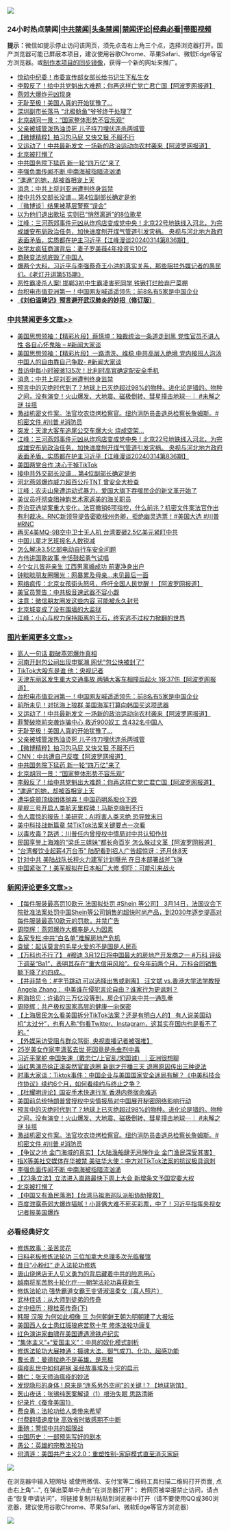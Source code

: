 ![](https://raw.githubusercontent.com/jsvpn/jsproxy/dev/64photo/fqnews-qr.jpg)

<div id="tt">
<h3>24小时热点禁闻|<a href="#%E4%B8%AD%E5%85%B1%E7%A6%81%E9%97%BB%E6%9B%B4%E5%A4%9A%E6%96%87%E7%AB%A0">中共禁闻</a>|<a href="#%E5%9B%BE%E7%89%87%E6%96%B0%E9%97%BB%E6%9B%B4%E5%A4%9A%E6%96%87%E7%AB%A0">头条禁闻</a>|<a href="#%E6%96%B0%E9%97%BB%E8%AF%84%E8%AE%BA%E6%9B%B4%E5%A4%9A%E6%96%87%E7%AB%A0">禁闻评论|<a href="#%E5%BF%85%E7%9C%8B%E7%BB%8F%E5%85%B8%E5%A5%BD%E6%96%87">经典必看</a>|<a href="https://fanb1.xyz/3" target="_blank">带图视频</a></h3>
<div><b>提示：</b>微信如提示停止访问该网页，须先点击右上角三个点，选择浏览器打开。国产浏览器可能已屏蔽本项目，建议使用谷歌Chrome、苹果Safari、微软Edge等官方浏览器。或<a href="%E5%88%B6%E4%BD%9Cgit%E7%A6%81%E9%97%BB%E9%95%9C%E5%83%8F.md">制作本项目的同步镜像</a>，获得一个新的网址来推广。</div>
<ul>

<li><a href="/cnnews/20240315/2013189.md">惊动中纪委！市委宣传部女部长给书记生下私生女</a></li>
<li><a href="/topimagenews/20240315/2013186.md">李毅反了！给中共党魁出大难题：你再这样亡党亡君亡国【阿波罗网报道】</a></li>
<li><a href="/comments/20240315/2013196.md">燕郊大爆炸元凶现身</a></li>
<li><a href="/topimagenews/20240315/2013232.md">无耻至极！美国人真的开始犹豫了…</a></li>
<li><a href="/cnnews/20240315/2013333.md">深圳副市长落马 “北极鲶鱼”爷爷终于处理了</a></li>
<li><a href="/topimagenews/20240315/2013193.md">北京胡同一景：“国家整体形势不容乐观”</a></li>
<li><a href="/topimagenews/20240315/2013231.md">父亲被城管泼热油烫死 儿子持刀埋伏连杀两城管</a></li>
<li><a href="/topimagenews/20240315/2013215.md">【微博精粹】拍习包马屁 又快又狠 不服不行</a></li>
<li><a href="/topimagenews/20240315/2013338.md">又运动了！中共最新发文 一场新的政治运动向农村袭来【阿波罗网报道】</a></li>
<li><a href="/comments/20240315/2013284.md">北京被打懵了</a></li>
<li><a href="/topimagenews/20240315/2013208.md">中共国务院下猛药 新一轮“四万亿”来了</a></li>
<li><a href="/comments/20240315/2013311.md">李强负面传闻不断 中南海被指暗流汹涌</a></li>
<li><a href="/topimagenews/20240315/2013138.md">“邋遢”的她，却被首相宠上天</a></li>
<li><a href="/cbnews/20240315/2013459.md">消息：中共上将刘亚洲遭判终身监禁</a></li>
<li><a href="/cbnews/20240315/2013170.md">接中共外交部长没谱… 第4位副部长确定是他</a></li>
<li><a href="/ssgc/20240315/2013179.md">〖微博谈〗结果被基层警察“误会”</a></li>
<li><a href="/yule/20240315/2013173.md">以为他们退出歌坛 实则已“悄然离逝”的8位歌星</a></li>
<li><a href="/cbnews/20240315/2013253.md">江峰：三河燕郊事件元凶从炸鸡店变成党中央！北京22号地铁线入河北，为完成雄安布局政治任务，加快进度刨开煤气管道引发灾祸。 央视与河北地方政府表面矛盾，实质都在护主习近平【江峰漫谈20240314第836期】</a></li>
<li><a href="/yule/20240315/2013335.md">张学友疯狂商演背后：妻子罗美薇4年投资亏10亿</a></li>
<li><a href="/cnnews/20240315/2013341.md">商鞅变法彻底毁了中国人</a></li>
<li><a href="/sohnews/20240315/2013320.md">爆两个大料，习近平与李强蔡奇王小洪的真实关系，那些阻拦外媒记者的愚民们。《老灯开讲第515期》</a></li>
<li><a href="/baitai/20240315/2013191.md">恶性霸凌杀人案! 邯郸3初中生霸凌害死同学 铁锹打烂脸弃尸菜棚</a></li>
<li><a href="/topimagenews/20240315/2013353.md">台积电市值亚洲第一！中国网友喊遥遥领先：前8名有5家是中国企业</a></li>
<li><b><a href="/comments/20200207/1272816.md" target="_blank">《刘伯温碑记》预言避开武汉肺炎的妙招（修订版）</a></b></li>
</ul>
</div>

<div class="catlist">
<h3><a href="/cbnews/" target="_blank">中共禁闻</a><span><a href="/cbnews/" target="_blank" rel="nofollow">更多文章>></a></span></h3>
<ul>
<li><a href="/cbnews/20240316/2013536.md" target="_blank">美国思想领袖：【精彩片段】蔡慎坤：独裁统治一条道走到黑 党性官员不讲人性 各自心怀鬼胎 &#8211; #新闻大家谈</a></li>
<li><a href="/cbnews/20240316/2013528.md" target="_blank">美国思想领袖：【精彩片段】一路清洗、维稳 中共高层入绝境 党内接班人泡汤 中国人的自由靠自己争取- #新闻大家谈</a></li>
<li><a href="/cbnews/20240316/2013471.md" target="_blank">昔访中每小时被骇135次！比利时高官确定配安全手机</a></li>
<li><a href="/cbnews/20240315/2013459.md" target="_blank">消息：中共上将刘亚洲遭判终身监禁</a></li>
<li><a href="/comments/20240315/2013397.md" target="_blank">预言中的灭绝时代到了？地球上已灭绝超过98%的物种。进化论是错的。物种之间，没有演变！火山爆发、大地震、磁极倒转、彗星撞击地球⋯｜ #未解之谜 扶摇</a></li>
<li><a href="/comments/20240315/2013382.md" target="_blank">激战机密文件案。法官坎农烧烤检察官。纽约消防员击退总检察长詹姆斯。#机密文件 #川普 #消防员</a></li>
<li><a href="/cbnews/20240315/2013297.md" target="_blank">突发：天津大客车追尾公交车爆大火 烧成空架…</a></li>
<li><a href="/cbnews/20240315/2013253.md" target="_blank">江峰：三河燕郊事件元凶从炸鸡店变成党中央！北京22号地铁线入河北，为完成雄安布局政治任务，加快进度刨开煤气管道引发灾祸。 央视与河北地方政府表面矛盾，实质都在护主习近平【江峰漫谈20240314第836期】</a></li>
<li><a href="/comments/20240315/2013181.md" target="_blank">美国两党合作 决心干掉TikTok</a></li>
<li><a href="/cbnews/20240315/2013170.md" target="_blank">接中共外交部长没谱… 第4位副部长确定是他</a></li>
<li><a href="/cbnews/20240314/2012979.md" target="_blank">河北燕郊爆炸威力超百公斤TNT 曾安全大检查</a></li>
<li><a href="/cbnews/20240314/2012969.md" target="_blank">江峰：农夫山泉遭运动式暴力，爱国大旗下吞噬民企的新文革开始了</a></li>
<li><a href="/cbnews/20240314/2012961.md" target="_blank">美议员吁彻查阻神韵艺术家返美的海关职员</a></li>
<li><a href="/comments/20240314/2012927.md" target="_blank">乔治亚选举案重大变化，法官撤销6项指控，什么前兆？机密文件案法官作出有利裁决。RNC新领导提告密歇根州务卿，拒绝幽灵选票！#美国大选 #川普 #RNC</a></li>
<li><a href="/cbnews/20240314/2012870.md" target="_blank">再买4美MQ-9B空中卫士无人机 台湾要砸2.5亿美元紧盯中共</a></li>
<li><a href="/cbnews/20240314/2012839.md" target="_blank">中国儿童才艺班报名人数锐减</a></li>
<li><a href="/cbnews/20240314/2012838.md" target="_blank">怎么解决3.5亿部电动自行车安全问题</a></li>
<li><a href="/comments/20240314/2012759.md" target="_blank">方伟讲国歌故事 辛恬鼓起勇气试唱</a></li>
<li><a href="/cbnews/20240314/2012756.md" target="_blank">4个女儿皆非亲生 江西男离婚成功 前妻净身出户</a></li>
<li><a href="/cbnews/20240314/2012755.md" target="_blank">钟睒睒朋友圈曝光：网暴累及母亲…未见最后一面</a></li>
<li><a href="/cbnews/20240314/2012744.md" target="_blank">网络疯传：北京女孩街头怒吼，呼吁全国人民觉醒！【阿波罗网报道】</a></li>
<li><a href="/cbnews/20240314/2012728.md" target="_blank">美官员警告：中共极音速武器不容小觑</a></li>
<li><a href="/cbnews/20240314/2012727.md" target="_blank">注意：微信朋友圈发这些内容 可能被永久封号</a></li>
<li><a href="/cbnews/20240314/2012726.md" target="_blank">北京城变成了没有围墙的大监狱</a></li>
<li><a href="/cbnews/20240314/2012722.md" target="_blank">江峰：小心与权力保持距离的王石，终究逃不过权力掀翻的世界</a></li>

</ul>
</div>
<div class="catlist">
<h3><a href="/topimagenews/" target="_blank">图片新闻</a><span><a href="/topimagenews/" target="_blank" rel="nofollow">更多文章>></a></span></h3>
<ul>
<li><a href="/topimagenews/20240316/2013567.md" target="_blank">高人一句话 戳破燕郊爆炸真相</a></li>
<li><a href="/topimagenews/20240316/2013514.md" target="_blank">河南开封包公祠出现申冤潮 网忧“包公快被封了”</a></li>
<li><a href="/topimagenews/20240316/2013470.md" target="_blank">TikTok大股东是谁 他：央视记者</a></li>
<li><a href="/topimagenews/20240315/2013405.md" target="_blank">天津东丽区发生重大交通事故 两辆大客车相撞后起火 1死37伤【阿波罗网报道】</a></li>
<li><a href="/topimagenews/20240315/2013353.md" target="_blank">台积电市值亚洲第一！中国网友喊遥遥领先：前8名有5家是中国企业</a></li>
<li><a href="/topimagenews/20240315/2013352.md" target="_blank">前所未见！对抗海上狼群 美国海军打算向韩国买这项武器</a></li>
<li><a href="/topimagenews/20240315/2013338.md" target="_blank">又运动了！中共最新发文 一场新的政治运动向农村袭来【阿波罗网报道】</a></li>
<li><a href="/topimagenews/20240315/2013296.md" target="_blank">菲警破晓前突袭诈骗中心 救近900奴工 含432名中国人</a></li>
<li><a href="/topimagenews/20240315/2013232.md" target="_blank">无耻至极！美国人真的开始犹豫了…</a></li>
<li><a href="/topimagenews/20240315/2013231.md" target="_blank">父亲被城管泼热油烫死 儿子持刀埋伏连杀两城管</a></li>
<li><a href="/topimagenews/20240315/2013215.md" target="_blank">【微博精粹】拍习包马屁 又快又狠 不服不行</a></li>
<li><a href="/topimagenews/20240315/2013209.md" target="_blank">CNN：中共遭自己反噬【阿波罗网报道】</a></li>
<li><a href="/topimagenews/20240315/2013208.md" target="_blank">中共国务院下猛药 新一轮“四万亿”来了</a></li>
<li><a href="/topimagenews/20240315/2013193.md" target="_blank">北京胡同一景：“国家整体形势不容乐观”</a></li>
<li><a href="/topimagenews/20240315/2013186.md" target="_blank">李毅反了！给中共党魁出大难题：你再这样亡党亡君亡国【阿波罗网报道】</a></li>
<li><a href="/topimagenews/20240315/2013138.md" target="_blank">“邋遢”的她，却被首相宠上天</a></li>
<li><a href="/topimagenews/20240315/2013137.md" target="_blank">遭华盛顿顶级团体抛弃！中国药明系股价下跌</a></li>
<li><a href="/topimagenews/20240315/2013136.md" target="_blank">星舰三号开启人类航天里程碑！马斯克嗨到不行</a></li>
<li><a href="/topimagenews/20240315/2013024.md" target="_blank">令人震惊的报告！美研究：AI将害人类灭绝 恐导致末日</a></li>
<li><a href="/topimagenews/20240314/2013011.md" target="_blank">美中科技战新篇章 禁TikTok法案关键要点一次看</a></li>
<li><a href="/topimagenews/20240314/2012991.md" target="_blank">以毒攻毒？路透：川普任内曾授权中情局对中共认知作战</a></li>
<li><a href="/topimagenews/20240314/2012886.md" target="_blank">民国享誉上海滩的“梁氏三姐妹&#8221;都长命百岁 怎么躲过文革【阿波罗网报道】</a></li>
<li><a href="/topimagenews/20240314/2012877.md" target="_blank">“台湾餐饮业起薪4万台币” 陆配看到招人广告超惊讶：还月休8天</a></li>
<li><a href="/topimagenews/20240314/2012869.md" target="_blank">针对中共 美陆战队长程火力建军计划曝光 在日本部署战斧飞弹</a></li>
<li><a href="/topimagenews/20240314/2012857.md" target="_blank">中国紧张了！美军舰拟在日本船厂大修 恫吓：可能引来战火</a></li>

</ul>
</div>
<div class="catlist">
<h3><a href="/comments/" target="_blank">新闻评论</a><span><a href="/comments/" target="_blank" rel="nofollow">更多文章>></a></span></h3>
<ul>
<li><a href="/comments/20240316/2013566.md" target="_blank">【每件服装最高罚10欧元 法国拟处罚 #Shein 等公司】 3月14日，法国议会下院批准法案处罚中国Shein等公司销售的超快时尚产品，到2030年逐步提高对每件服装最高10欧元的罚款，并禁广告</a></li>
<li><a href="/comments/20240316/2013556.md" target="_blank">周晓辉：燕郊爆炸大概率是人为因素</a></li>
<li><a href="/comments/20240316/2013555.md" target="_blank">名家专栏:中共“白名单”难解房地产危机</a></li>
<li><a href="/comments/20240316/2013554.md" target="_blank">袁斌：起诉莫言的毛星火爱的不是国是人民币</a></li>
<li><a href="/comments/20240316/2013549.md" target="_blank">【万科也不行了】 #穆迪 3月12日将中国最大的房地产开发商之一 #万科 评级下调至“Ba1”，表明其存在“重大信用风险”。仅今年前两个月，万科合同销售额下降了约四成。</a></li>
<li><a href="/comments/20240316/2013548.md" target="_blank">【并非禁令：#字节跳动 可以选择出售或剥离】 汪文斌 vs.香港大学法学教授 Angela Zhang： 中美谁在侵犯言论自由？谁家行为更讽刺？</a></li>
<li><a href="/comments/20240316/2013538.md" target="_blank">网海拾贝：许诺的三万亿没等到，房企们迎来中共一通乱拳</a></li>
<li><a href="/comments/20240316/2013537.md" target="_blank">周晓辉：共产极权国家高层的健康一向保密</a></li>
<li><a href="/comments/20240316/2013535.md" target="_blank">【上海居民怎么看美国拆分TikTok法案？还是有明白人的】 有人说美国动机“太过分”，也有人称“你看Twitter、Instagram，这其实在国内也是看不了的。”</a></li>
<li><a href="/comments/20240316/2013498.md" target="_blank">【外媒采访受阻与群众骂街, 央视直播记者被强推】</a></li>
<li><a href="/comments/20240316/2013478.md" target="_blank">25岁美女作家李潇茗去世 死因竟是杀虫剂中毒</a></li>
<li><a href="/comments/20240316/2013463.md" target="_blank">习近平掌舵 中国失速（戴忠仁/上官乱/宋国诚）｜亚洲很想聊</a></li>
<li><a href="/comments/20240315/2013443.md" target="_blank">当红男演员徐正溪突然官宣退圈 新剧才开播三天 退圈原因传出三种说法</a></li>
<li><a href="/comments/20240315/2013441.md" target="_blank">时事大家谈：Tiktok事件：中国企业与美国国家安全迷局有解？《中美科技合作协议》续约6个月，如何看续约与终止之争？</a></li>
<li><a href="/comments/20240315/2013438.md" target="_blank">【杜耀明评论】国安手术快速行军 香港内卷宿命难逃</a></li>
<li><a href="/comments/20240315/2013398.md" target="_blank">美国前总统特朗普曾授权中央情报局对中国展开秘密网络影响行动</a></li>
<li><a href="/comments/20240315/2013397.md" target="_blank">预言中的灭绝时代到了？地球上已灭绝超过98%的物种。进化论是错的。物种之间，没有演变！火山爆发、大地震、磁极倒转、彗星撞击地球⋯｜ #未解之谜 扶摇</a></li>
<li><a href="/comments/20240315/2013382.md" target="_blank">激战机密文件案。法官坎农烧烤检察官。纽约消防员击退总检察长詹姆斯。#机密文件 #川普 #消防员</a></li>
<li><a href="/comments/20240315/2013365.md" target="_blank">【争议之地 金门海域的真实】【大陆渔船肆无忌惮作业 金门渔民深受其害】</a></li>
<li><a href="/comments/20240315/2013343.md" target="_blank">指X等美社交媒体在华被禁 美驻华大使：中方对TikTok法案的抗议极具讽刺</a></li>
<li><a href="/comments/20240315/2013311.md" target="_blank">李强负面传闻不断 中南海被指暗流汹涌</a></li>
<li><a href="/comments/20240315/2013307.md" target="_blank">【23条立法】立法进入直路最快下周上大会 新增条文予国安委大权</a></li>
<li><a href="/comments/20240315/2013284.md" target="_blank">北京被打懵了</a></li>
<li><a href="/comments/20240315/2013251.md" target="_blank">【中国又有渔民落海】【台湾马祖海巡队派船协助搜救】</a></li>
<li><a href="/comments/20240315/2013230.md" target="_blank">百度泄露燕郊大爆炸猫腻！小哥俩大难不死买彩票，中了！习近平指挥央视女记者报美国爆炸</a></li>

</ul>
</div>

<div class="catlist">
<h3>必看经典好文</h3>
<ul>
<li><a href="/comments/20220522/1736049.md" target="_blank">修炼故事：圣苦灵花</a></li>
<li><a href="/comments/20200531/1337359.md" target="_blank">日料老板修炼法轮功 三位加拿大总理多次光临餐馆</a></li>
<li><a href="/cbnews/20211123/1656425.md" target="_blank">昔日“小粉红” 走入法轮功修炼</a></li>
<li><a href="/cbnews/20220615/1745823.md" target="_blank">唐山烧烤店无人见义勇为的背后藏着中共的险恶用心</a></li>
<li><a href="/comments/20200123/1263458.md" target="_blank">越南将军苦熬十轮化疗-一朝学法轮功喜获新生</a></li>
<li><a href="/cbnews/20211127/1658400.md" target="_blank">修炼法轮功 强势霸道女霸王变贤淑温柔女（真人照片）</a></li>
<li><a href="/topimagenews/20130216/104433.md" target="_blank">武林佳话：从大师到徒弟的传奇</a></li>
<li><a href="/tculture/xiulian/20151108/468739.md" target="_blank">定中经历：穆桂英传奇(下)</a></li>
<li><a href="/bannedvideo/20220328/1710971.md" target="_blank">韩服 汉服 为何如此相像 三 为何朝鲜王朝为明朝建了大报坛</a></li>
<li><a href="/comments/20190126/1070164.md" target="_blank">美国西人女士患红斑狼疮苦熬十年 修炼法轮功康复</a></li>
<li><a href="/lishi/20140517/664349.md" target="_blank">红色演讲家曲啸在美国遭遇滑铁卢纪实</a></li>
<li><a href="/comments/20201007/1409565.md" target="_blank">“集体主义”+“爱国主义”：中共的奴化模式剖析</a></li>
<li><a href="/comments/20191203/1234383.md" target="_blank">修炼法轮功大展神通：摄魂大法、御气成刀、化功、超感功能</a></li>
<li><a href="/comments/20220727/1763613.md" target="_blank">曹长青：曼德拉绝不是英雄，是恶棍</a></li>
<li><a href="/comments/20200618/1346823.md" target="_blank">瘟疫乱世中如何避祸 圣经故事埃及十灾的启示</a></li>
<li><a href="/comments/20200224/1282494.md" target="_blank">魏仁：张天师治瘟疫的妙法</a></li>
<li><a href="/bannedvideo/20220611/1744386.md" target="_blank">发现隐形的身体 ! 原来是“连系另外空间”的关键 ! ? 【地球旅馆】</a></li>
<li><a href="/tculture/20231217/1975364.md" target="_blank">医山夜话：张锡纯医案解读（1）根治失眠 思路清晰</a></li>
<li><a href="/taiwannews/20210119/1470524.md" target="_blank">纪录片《蚕食美国1》</a></li>
<li><a href="/comments/20220522/1736045.md" target="_blank">费良勇：法轮功给人类带来希望</a></li>
<li><a href="/comments/20210630/1485911.md" target="_blank">付费翻墙速度快 高效省时敏感期不中断</a></li>
<li><a href="/comments/20200717/1362287.md" target="_blank">重磅：警惕中共的超限战</a></li>
<li><a href="/comments/20220910/1782931.md" target="_blank">中国历史：一部预先写好的剧本</a></li>
<li><a href="/comments/20200313/1292991.md" target="_blank">愚公：英雄的宗教法轮功</a></li>
<li><a href="/comments/20230919/1935739.md" target="_blank">何清涟：美国共产主义2.0：重塑性别-家庭模式直至消灭家庭</a></li>

</ul>
</div>

![](https://raw.githubusercontent.com/jsvpn/jsproxy/dev/64photo/fqnews-qr.jpg)

在浏览器中输入短网址 或使用微信、支付宝等二维码工具扫描二维码打开页面, 点击右上角"...", 在弹出菜单中点击“在浏览器打开”； 若网页被举报禁止访问，请点击“恢复申请访问”，将链接复制并粘贴到浏览器中打开（请不要使用QQ或360浏览器，建议使用谷歌Chrome、苹果Safari、微软Edge等官方浏览器）

![](https://raw.githubusercontent.com/jsvpn/jsproxy/dev/64photo/wx.jpg)